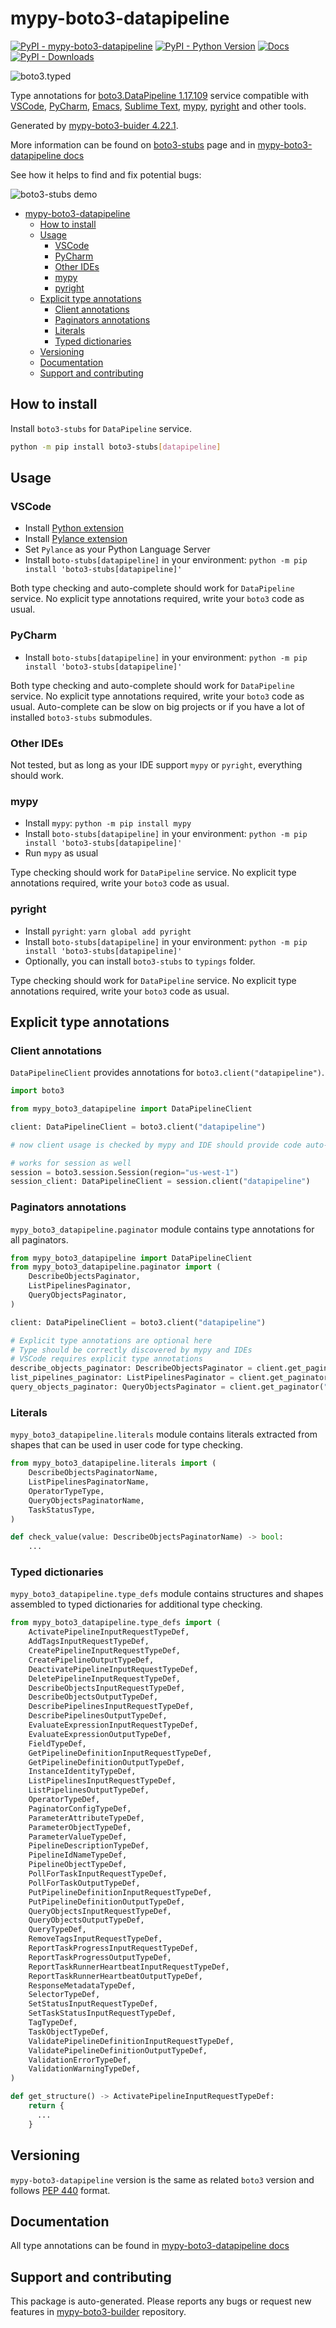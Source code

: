 <a id="mypy-boto3-datapipeline"></a>

# mypy-boto3-datapipeline

[![PyPI - mypy-boto3-datapipeline](https://img.shields.io/pypi/v/mypy-boto3-datapipeline.svg?color=blue)](https://pypi.org/project/mypy-boto3-datapipeline)
[![PyPI - Python Version](https://img.shields.io/pypi/pyversions/mypy-boto3-datapipeline.svg?color=blue)](https://pypi.org/project/mypy-boto3-datapipeline)
[![Docs](https://img.shields.io/readthedocs/mypy-boto3-builder.svg?color=blue)](https://mypy-boto3-builder.readthedocs.io/)
[![PyPI - Downloads](https://img.shields.io/pypi/dw/mypy-boto3-datapipeline?color=blue)](https://pypistats.org/packages/mypy-boto3-datapipeline)

![boto3.typed](https://github.com/vemel/mypy_boto3_builder/raw/master/logo.png)

Type annotations for
[boto3.DataPipeline 1.17.109](https://boto3.amazonaws.com/v1/documentation/api/1.17.109/reference/services/datapipeline.html#DataPipeline)
service compatible with [VSCode](https://code.visualstudio.com/),
[PyCharm](https://www.jetbrains.com/pycharm/),
[Emacs](https://www.gnu.org/software/emacs/),
[Sublime Text](https://www.sublimetext.com/),
[mypy](https://github.com/python/mypy),
[pyright](https://github.com/microsoft/pyright) and other tools.

Generated by
[mypy-boto3-buider 4.22.1](https://github.com/vemel/mypy_boto3_builder).

More information can be found on
[boto3-stubs](https://pypi.org/project/boto3-stubs/) page and in
[mypy-boto3-datapipeline docs](https://vemel.github.io/boto3_stubs_docs/mypy_boto3_datapipeline/)

See how it helps to find and fix potential bugs:

![boto3-stubs demo](https://github.com/vemel/mypy_boto3_builder/raw/master/demo.gif)

- [mypy-boto3-datapipeline](#mypy-boto3-datapipeline)
  - [How to install](#how-to-install)
  - [Usage](#usage)
    - [VSCode](#vscode)
    - [PyCharm](#pycharm)
    - [Other IDEs](#other-ides)
    - [mypy](#mypy)
    - [pyright](#pyright)
  - [Explicit type annotations](#explicit-type-annotations)
    - [Client annotations](#client-annotations)
    - [Paginators annotations](#paginators-annotations)
    - [Literals](#literals)
    - [Typed dictionaries](#typed-dictionaries)
  - [Versioning](#versioning)
  - [Documentation](#documentation)
  - [Support and contributing](#support-and-contributing)

<a id="how-to-install"></a>

## How to install

Install `boto3-stubs` for `DataPipeline` service.

```bash
python -m pip install boto3-stubs[datapipeline]
```

<a id="usage"></a>

## Usage

<a id="vscode"></a>

### VSCode

- Install
  [Python extension](https://marketplace.visualstudio.com/items?itemName=ms-python.python)
- Install
  [Pylance extension](https://marketplace.visualstudio.com/items?itemName=ms-python.vscode-pylance)
- Set `Pylance` as your Python Language Server
- Install `boto-stubs[datapipeline]` in your environment:
  `python -m pip install 'boto3-stubs[datapipeline]'`

Both type checking and auto-complete should work for `DataPipeline` service. No
explicit type annotations required, write your `boto3` code as usual.

<a id="pycharm"></a>

### PyCharm

- Install `boto-stubs[datapipeline]` in your environment:
  `python -m pip install 'boto3-stubs[datapipeline]'`

Both type checking and auto-complete should work for `DataPipeline` service. No
explicit type annotations required, write your `boto3` code as usual.
Auto-complete can be slow on big projects or if you have a lot of installed
`boto3-stubs` submodules.

<a id="other-ides"></a>

### Other IDEs

Not tested, but as long as your IDE support `mypy` or `pyright`, everything
should work.

<a id="mypy"></a>

### mypy

- Install `mypy`: `python -m pip install mypy`
- Install `boto-stubs[datapipeline]` in your environment:
  `python -m pip install 'boto3-stubs[datapipeline]'`
- Run `mypy` as usual

Type checking should work for `DataPipeline` service. No explicit type
annotations required, write your `boto3` code as usual.

<a id="pyright"></a>

### pyright

- Install `pyright`: `yarn global add pyright`
- Install `boto-stubs[datapipeline]` in your environment:
  `python -m pip install 'boto3-stubs[datapipeline]'`
- Optionally, you can install `boto3-stubs` to `typings` folder.

Type checking should work for `DataPipeline` service. No explicit type
annotations required, write your `boto3` code as usual.

<a id="explicit-type-annotations"></a>

## Explicit type annotations

<a id="client-annotations"></a>

### Client annotations

`DataPipelineClient` provides annotations for `boto3.client("datapipeline")`.

```python
import boto3

from mypy_boto3_datapipeline import DataPipelineClient

client: DataPipelineClient = boto3.client("datapipeline")

# now client usage is checked by mypy and IDE should provide code auto-complete

# works for session as well
session = boto3.session.Session(region="us-west-1")
session_client: DataPipelineClient = session.client("datapipeline")
```

<a id="paginators-annotations"></a>

### Paginators annotations

`mypy_boto3_datapipeline.paginator` module contains type annotations for all
paginators.

```python
from mypy_boto3_datapipeline import DataPipelineClient
from mypy_boto3_datapipeline.paginator import (
    DescribeObjectsPaginator,
    ListPipelinesPaginator,
    QueryObjectsPaginator,
)

client: DataPipelineClient = boto3.client("datapipeline")

# Explicit type annotations are optional here
# Type should be correctly discovered by mypy and IDEs
# VSCode requires explicit type annotations
describe_objects_paginator: DescribeObjectsPaginator = client.get_paginator("describe_objects")
list_pipelines_paginator: ListPipelinesPaginator = client.get_paginator("list_pipelines")
query_objects_paginator: QueryObjectsPaginator = client.get_paginator("query_objects")
```

<a id="literals"></a>

### Literals

`mypy_boto3_datapipeline.literals` module contains literals extracted from
shapes that can be used in user code for type checking.

```python
from mypy_boto3_datapipeline.literals import (
    DescribeObjectsPaginatorName,
    ListPipelinesPaginatorName,
    OperatorTypeType,
    QueryObjectsPaginatorName,
    TaskStatusType,
)

def check_value(value: DescribeObjectsPaginatorName) -> bool:
    ...
```

<a id="typed-dictionaries"></a>

### Typed dictionaries

`mypy_boto3_datapipeline.type_defs` module contains structures and shapes
assembled to typed dictionaries for additional type checking.

```python
from mypy_boto3_datapipeline.type_defs import (
    ActivatePipelineInputRequestTypeDef,
    AddTagsInputRequestTypeDef,
    CreatePipelineInputRequestTypeDef,
    CreatePipelineOutputTypeDef,
    DeactivatePipelineInputRequestTypeDef,
    DeletePipelineInputRequestTypeDef,
    DescribeObjectsInputRequestTypeDef,
    DescribeObjectsOutputTypeDef,
    DescribePipelinesInputRequestTypeDef,
    DescribePipelinesOutputTypeDef,
    EvaluateExpressionInputRequestTypeDef,
    EvaluateExpressionOutputTypeDef,
    FieldTypeDef,
    GetPipelineDefinitionInputRequestTypeDef,
    GetPipelineDefinitionOutputTypeDef,
    InstanceIdentityTypeDef,
    ListPipelinesInputRequestTypeDef,
    ListPipelinesOutputTypeDef,
    OperatorTypeDef,
    PaginatorConfigTypeDef,
    ParameterAttributeTypeDef,
    ParameterObjectTypeDef,
    ParameterValueTypeDef,
    PipelineDescriptionTypeDef,
    PipelineIdNameTypeDef,
    PipelineObjectTypeDef,
    PollForTaskInputRequestTypeDef,
    PollForTaskOutputTypeDef,
    PutPipelineDefinitionInputRequestTypeDef,
    PutPipelineDefinitionOutputTypeDef,
    QueryObjectsInputRequestTypeDef,
    QueryObjectsOutputTypeDef,
    QueryTypeDef,
    RemoveTagsInputRequestTypeDef,
    ReportTaskProgressInputRequestTypeDef,
    ReportTaskProgressOutputTypeDef,
    ReportTaskRunnerHeartbeatInputRequestTypeDef,
    ReportTaskRunnerHeartbeatOutputTypeDef,
    ResponseMetadataTypeDef,
    SelectorTypeDef,
    SetStatusInputRequestTypeDef,
    SetTaskStatusInputRequestTypeDef,
    TagTypeDef,
    TaskObjectTypeDef,
    ValidatePipelineDefinitionInputRequestTypeDef,
    ValidatePipelineDefinitionOutputTypeDef,
    ValidationErrorTypeDef,
    ValidationWarningTypeDef,
)

def get_structure() -> ActivatePipelineInputRequestTypeDef:
    return {
      ...
    }
```

<a id="versioning"></a>

## Versioning

`mypy-boto3-datapipeline` version is the same as related `boto3` version and
follows [PEP 440](https://www.python.org/dev/peps/pep-0440/) format.

<a id="documentation"></a>

## Documentation

All type annotations can be found in
[mypy-boto3-datapipeline docs](https://vemel.github.io/boto3_stubs_docs/mypy_boto3_datapipeline/)

<a id="support-and-contributing"></a>

## Support and contributing

This package is auto-generated. Please reports any bugs or request new features
in [mypy-boto3-builder](https://github.com/vemel/mypy_boto3_builder/issues/)
repository.
